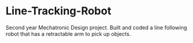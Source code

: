 # Line-Tracking-Robot
Second year Mechatronic Design project. Built and coded a line following robot that has a retractable arm to pick up objects.
